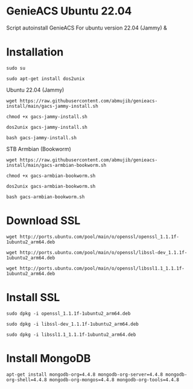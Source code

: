 # GenieACS Ubuntu 22.04
Script autoinstall GenieACS For ubuntu version 22.04 (Jammy) & 

# Installation
```
sudo su
```
```
sudo apt-get install dos2unix
```
Ubuntu 22.04 (Jammy)
```
wget https://raw.githubusercontent.com/abmujib/genieacs-install/main/gacs-jammy-install.sh
```
```
chmod +x gacs-jammy-install.sh
```
```
dos2unix gacs-jammy-install.sh
```
```
bash gacs-jammy-install.sh
```
STB Armbian (Bookworm)
```
wget https://raw.githubusercontent.com/abmujib/genieacs-install/main/gacs-armbian-bookworm.sh
```
```
chmod +x gacs-armbian-bookworm.sh
```
```
dos2unix gacs-armbian-bookworm.sh
```
```
bash gacs-armbian-bookworm.sh
```

# Download SSL
```
wget http://ports.ubuntu.com/pool/main/o/openssl/openssl_1.1.1f-1ubuntu2_arm64.deb
```
```
wget http://ports.ubuntu.com/pool/main/o/openssl/libssl-dev_1.1.1f-1ubuntu2_arm64.deb
```
```
wget http://ports.ubuntu.com/pool/main/o/openssl/libssl1.1_1.1.1f-1ubuntu2_arm64.deb
```

# Install SSL
```
sudo dpkg -i openssl_1.1.1f-1ubuntu2_arm64.deb
```
```
sudo dpkg -i libssl-dev_1.1.1f-1ubuntu2_arm64.deb
```
```
sudo dpkg -i libssl1.1_1.1.1f-1ubuntu2_arm64.deb
```

# Install MongoDB
```
apt-get install mongodb-org=4.4.8 mongodb-org-server=4.4.8 mongodb-org-shell=4.4.8 mongodb-org-mongos=4.4.8 mongodb-org-tools=4.4.8
```
